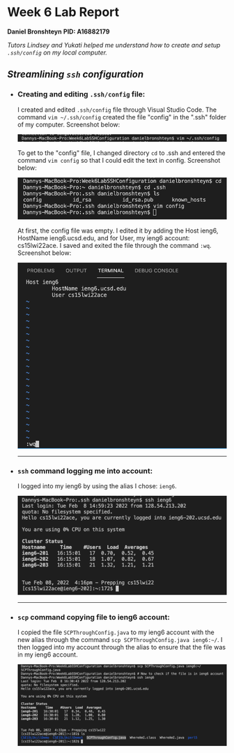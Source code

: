 # Week 6 Lab Report 
**Daniel Bronshteyn**
**PID: A16882179**

*Tutors Lindsey and Yukati helped me understand how to create and setup `.ssh/config` on my local computer.*

## *Streamlining `ssh` configuration*

- ### **Creating and editing `.ssh/config` file:**

    I created and edited `.ssh/config` file through Visual Studio Code. The command `vim ~/.ssh/config` created the file "config" in the ".ssh" folder of my computer. Screenshot below:

    ![CreatingConfigFile](Week6ImagesFolder/CreatingConfigFile.png)

    To get to the "config" file, I changed directory `cd` to .ssh and entered the command `vim config` so that I could edit the text in config. Screenshot below:

    ![GoingToConfig](Week6ImagesFolder/GoingToConfig.png)

    At first, the config file was empty. I edited it by adding the Host ieng6, HostName ieng6.ucsd.edu, and for User, my ieng6 account: cs15lwi22ace. I saved and exited the file through the command `:wq`.
    Screenshot below:

    ![SSHConfigFile](Week6ImagesFolder/SSHConfigFile.png)

    ---

- ### **`ssh` command logging me into account:**

    I logged into my ieng6 by using the alias I chose: `ieng6`.

    ![SSHieng6](Week6ImagesFolder/SSHieng6.png)

    ---

- ### **`scp` command copying file to ieng6 account:**

    I copied the file `SCPThroughConfig.java` to my ieng6 account with the new alias through the command `scp SCPThroughConfig.java ieng6:~/`. I then logged into my account through the alias to ensure that the file was in my ieng6 account.

    ![SCPFileThroughConfig](Week6ImagesFolder/SCPFileThroughConfig.png)


